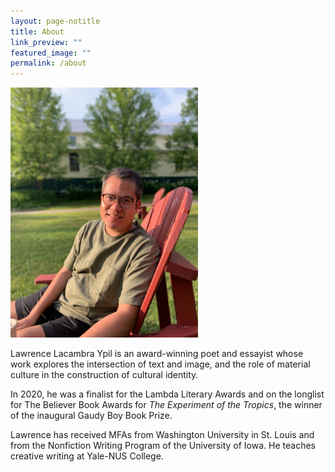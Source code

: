```yaml
---
layout: page-notitle
title: About
link_preview: ""
featured_image: ""
permalink: /about
---
```


<img src="/assets/images/main.jpg"
    alt="Lawrence Ypil. Photograph of a middle aged man smiling at the camera. He is seated outdoors in a garden."
    width="300px" />

Lawrence Lacambra Ypil is an award-winning poet and essayist whose work explores the intersection of text and image, and the role of material culture in the construction of cultural identity.

In 2020, he was a finalist for the Lambda Literary Awards and on the longlist for The Believer Book Awards for *The Experiment of the Tropics*, the winner of the inaugural Gaudy Boy Book Prize.

Lawrence has received MFAs from Washington University in St. Louis and from the Nonfiction Writing Program of the University of Iowa. He teaches creative writing at Yale-NUS College.
